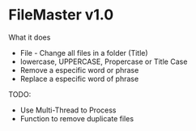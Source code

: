 # FileMaster v1.0

What it does

* File - Change all files in a folder (Title)
 * lowercase, UPPERCASE, Propercase or Title Case
 * Remove a especific word or phrase
 * Replace a especific word of phrase
	
	

TODO: 
   * Use Multi-Thread to Process
   * Function to remove duplicate files
